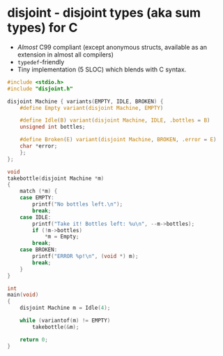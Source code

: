 # disjoint - disjoint types (aka sum types) for C

- _Almost_ C99 compliant (except anonymous structs, available as an extension
  in almost all compilers)
- `typedef`-friendly
- Tiny implementation (5 SLOC) which blends with C syntax.

```c
#include <stdio.h>
#include "disjoint.h"

disjoint Machine { variants(EMPTY, IDLE, BROKEN) {
	#define Empty variant(disjoint Machine, EMPTY)

	#define Idle(B) variant(disjoint Machine, IDLE, .bottles = B)
	unsigned int bottles;

	#define Broken(E) variant(disjoint Machine, BROKEN, .error = E)
	char *error;
	};
};

void
takebottle(disjoint Machine *m)
{
	match (*m) {
	case EMPTY:
		printf("No bottles left.\n");
		break;
	case IDLE:
		printf("Take it! Bottles left: %u\n", --m->bottles);
		if (!m->bottles)
			*m = Empty;
		break;
	case BROKEN:
		printf("ERROR %p!\n", (void *) m);
		break;
	}
}

int
main(void)
{
	disjoint Machine m = Idle(4);

	while (variantof(m) != EMPTY)
		takebottle(&m);

	return 0;
}
```
